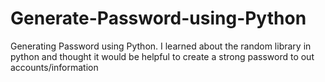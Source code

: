 # Generate-Password-using-Python
Generating Password using Python. I learned about the random library in python and thought it would be helpful to create a strong password to out accounts/information

